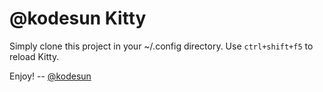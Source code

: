 # @kodesun Kitty

Simply clone this project in your ~/.config directory. 
Use `ctrl+shift+f5` to reload Kitty.

Enjoy! -- 
[@kodesun](https://github.com/kodesun)
